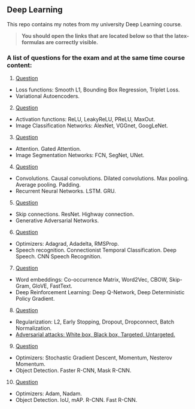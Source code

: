 ## Deep Learning

This repo contains my notes from my university Deep Learning course.
> **You should open the links that are located below so that the latex-formulas are correctly visible.**

### A list of questions for the exam and at the same time course content:

1. [Question](https://htmlpreview.github.io/?https://github.com/natalymr/dl-notes/blob/master/html/question_1.html)
  - Loss functions: Smooth L1, Bounding Box Regression, Triplet Loss.
  - Variational Autoencoders.
2. [Question](https://htmlpreview.github.io/?https://github.com/natalymr/dl-notes/blob/master/html/question_2.html)
  - Activation functions: ReLU, LeakyReLU, PReLU, MaxOut.
  - Image Classification Networks: AlexNet, VGGnet, GoogLeNet.
3. [Question](https://htmlpreview.github.io/?https://github.com/natalymr/dl-notes/blob/master/html/question_3.html)
  - Attention. Gated Attention.
  - Image Segmentation Networks: FCN, SegNet, UNet.
4. [Question](https://htmlpreview.github.io/?https://github.com/natalymr/dl-notes/blob/master/html/question_4.html)
  - Convolutions. Causal convolutions. Dilated convolutions. Max pooling. Average pooling. Padding.
  - Recurrent Neural Networks. LSTM. GRU.
5. [Question](https://htmlpreview.github.io/?https://github.com/natalymr/dl-notes/blob/master/html/question_5.html)
  - Skip connections. ResNet. Highway connection.
  - Generative Adversarial Networks.
6. [Question](https://htmlpreview.github.io/?https://github.com/natalymr/dl-notes/blob/master/html/question_6.html)
  - Optimizers: Adagrad, Adadelta, RMSProp.
  - Speech recognition. Connectionist Temporal Classification. Deep Speech. CNN Speech Recognition.
7. [Question](https://htmlpreview.github.io/?https://github.com/natalymr/dl-notes/blob/master/html/question_7.html)
  - Word embeddings: Co-occurrence Matrix, Word2Vec, CBOW, Skip-Gram, GloVE, FastText.
  - Deep Reinforcement Learning: Deep Q-Network, Deep Deterministic Policy Gradient.
8. [Question](https://htmlpreview.github.io/?https://github.com/natalymr/dl-notes/blob/master/html/question_8.html)
  - Regularization: L2, Early Stopping, Dropout, Dropconnect, Batch Normalization.
  - [Adversarial attacks: White box, Black box, Targeted, Untargeted.](https://www.etsmtl.ca/Unites-de-recherche/LIVIA/Seminars/lgh_adversarial_examples.pdf)
9. [Question](https://htmlpreview.github.io/?https://github.com/natalymr/dl-notes/blob/master/html/question_9.html)
  - Optimizers: Stochastic Gradient Descent, Momentum, Nesterov Momentum.
  - Object Detection. Faster R-CNN, Mask R-CNN.
10. [Question](https://htmlpreview.github.io/?https://github.com/natalymr/dl-notes/blob/master/html/question_10.html)
  - Optimizers: Adam, Nadam.
  - Object Detection. IoU, mAP. R-CNN. Fast R-CNN.
